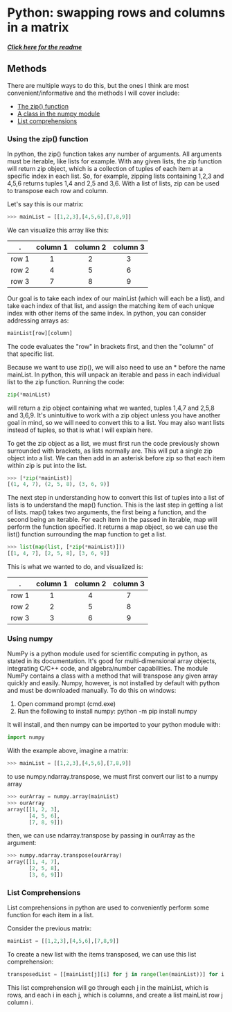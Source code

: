 # Python: swapping rows and columns in a matrix
##### [Click here for the readme](README.md)

## Methods

There are multiple ways to do this, but the ones I think are most convenient/informative and the methods I will cover include:

* [The zip() function](#zip)
* [A class in the numpy module](#numpy)
* [List comprehensions](#list)

### Using the zip() function
<a id="zip"></a>

In python, the zip() function takes any number of arguments. All arguments must be iterable, like lists for example. With any given lists, the zip function will return zip object, which is a collection of tuples of each item at a specific index in each list. So, for example, zipping lists containing 1,2,3 and 4,5,6 returns tuples 1,4 and 2,5 and 3,6. With a list of lists, zip can be used to transpose each row and column. 

Let's say this is our matrix:
```python
>>> mainList = [[1,2,3],[4,5,6],[7,8,9]]
```
We can visualize this array like this:

. | column 1 | column 2 | column 3
--- |:---:|:---:|:---:
row 1 | 1 | 2 | 3
row 2 | 4 | 5 | 6
row 3 | 7 | 8 | 9

Our goal is to take each index of our mainList (which will each be a list), and take each index of that list, and assign the matching item of each unique index with other items of the same index. In python, you can consider addressing arrays as: 
```python
mainList[row][column]
```
The code evaluates the "row" in brackets first, and then the "column" of that specific list. 

Because we want to use zip(), we will also need to use an * before the name mainList. In python, this will unpack an iterable and pass in each individual list to the zip function. Running the code:
```python
zip(*mainList)
```
will return a zip object containing what we wanted, tuples 1,4,7 and 2,5,8 and 3,6,9. It's unintuitive to work with a zip object unless you have another goal in mind, so we will need to convert this to a list. You may also want lists instead of tuples, so that is what I will explain here. 

To get the zip object as a list, we must first run the code previously shown surrounded with brackets, as lists normally are. This will put a single zip object into a list. We can then add in an asterisk before zip so that each item within zip is put into the list.
```python
>>> [*zip(*mainList)]
[(1, 4, 7), (2, 5, 8), (3, 6, 9)]
```

The next step in understanding how to convert this list of tuples into a list of lists is to understand the map() function. This is the last step in getting a list of lists. map() takes two arguments, the first being a function, and the second being an iterable. For each item in the passed in iterable, map will perform the function specified. It returns a map object, so we can use the list() function surrounding the map function to get a list.

```python
>>> list(map(list, [*zip(*mainList)]))
[[1, 4, 7], [2, 5, 8], [3, 6, 9]]
```

This is what we wanted to do, and visualized is:

. | column 1 | column 2 | column 3
--- |:---:|:---:|:---:
row 1 | 1 | 4 | 7
row 2 | 2 | 5 | 8
row 3 | 3 | 6 | 9



### Using numpy
<a id="numpy"></a>

NumPy is a python module used for scientific computing in python, as stated in its documentation. It's good for multi-dimensional array objects, integrating C/C++ code, and algebra/number capabilities. The module NumPy contains a class with a method that will transpose any given array quickly and easily. Numpy, however, is not installed by default with python and must be downloaded manually. To do this on windows:

1. Open command prompt (cmd.exe)
2. Run the following to install numpy: python -m pip install numpy

It will install, and then numpy can be imported to your python module with:
```python
import numpy
```

With the example above, imagine a matrix:
```python
>>> mainList = [[1,2,3],[4,5,6],[7,8,9]]
```

to use numpy.ndarray.transpose, we must first convert our list to a numpy array
```python
>>> ourArray = numpy.array(mainList)
>>> ourArray
array([[1, 2, 3],
       [4, 5, 6],
       [7, 8, 9]])
```

then, we can use ndarray.transpose by passing in ourArray as the argument:
```python
>>> numpy.ndarray.transpose(ourArray)
array([[1, 4, 7],
       [2, 5, 8],
       [3, 6, 9]])
```



### List Comprehensions
<a id="list"></a>

List comprehensions in python are used to conveniently perform some function for each item in a list. 

Consider the previous matrix:
```python
mainList = [[1,2,3],[4,5,6],[7,8,9]]
```

To create a new list with the items transposed, we can use this list comprehension:
```python
transposedList = [[mainList[j][i] for j in range(len(mainList))] for i in range(len(mainList[0]))]
```
This list comprehension will go through each j in the mainList, which is rows, and each i in each j, which is columns, and create a list mainList row j column i. 
